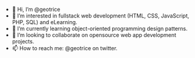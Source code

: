 - 👋 Hi, I’m @geotrice
- 👀 I’m interested in fullstack web development (HTML, CSS, JavaScript, PHP, SQL) and eLearning.
- 🌱 I’m currently learning object-oriented programming design patterns.
- 💞️ I’m looking to collaborate on opensource web app development projects.
- 📫 How to reach me: @geotrice on twitter.

<!---
geotrice/geotrice is a ✨ special ✨ repository because its `README.md` (this file) appears on your GitHub profile.
You can click the Preview link to take a look at your changes.
--->
